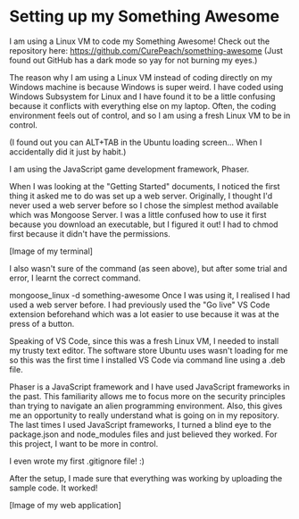 # Setting up my Something Awesome

I am using a Linux VM to code my Something Awesome! Check out the repository here: https://github.com/CurePeach/something-awesome (Just found out GitHub has a dark mode so yay for not burning my eyes.)

The reason why I am using a Linux VM instead of coding directly on my Windows machine is because Windows is super weird. I have coded using Windows Subsystem for Linux and I have found it to be a little confusing because it conflicts with everything else on my laptop. Often, the coding environment feels out of control, and so I am using a fresh Linux VM to be in control.

(I found out you can ALT+TAB in the Ubuntu loading screen... When I accidentally did it just by habit.)

I am using the JavaScript game development framework, Phaser.

When I was looking at the "Getting Started" documents, I noticed the first thing it asked me to do was set up a web server. Originally, I thought I'd never used a web server before so I chose the simplest method available which was Mongoose Server. I was a little confused how to use it first because you download an executable, but I figured it out! I had to chmod first because it didn't have the permissions.

[Image of my terminal]

I also wasn't sure of the command (as seen above), but after some trial and error, I learnt the correct command.

mongoose_linux -d something-awesome
Once I was using it, I realised I had used a web server before. I had previously used the "Go live" VS Code extension beforehand which was a lot easier to use because it was at the press of a button. 

Speaking of VS Code, since this was a fresh Linux VM, I needed to install my trusty text editor. The software store Ubuntu uses wasn't loading for me so this was the first time I installed VS Code via command line using a .deb file.

Phaser is a JavaScript framework and I have used JavaScript frameworks in the past. This familiarity allows me to focus more on the security principles than trying to navigate an alien programming environment. Also, this gives me an opportunity to really understand what is going on in my repository. The last times I used JavaScript frameworks, I turned a blind eye to the package.json and node_modules files and just believed they worked. For this project, I want to be more in control.

I even wrote my first .gitignore file! :)

After the setup, I made sure that everything was working by uploading the sample code. It worked!

[Image of my web application]
